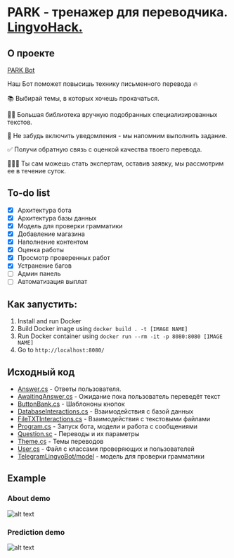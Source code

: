 # PARK - тренажер для переводчика. [LingvoHack.](https://kpfu.ru/zrk/spikery-hakatona-lingvohack-411306.html)

## О проекте

[PARK Bot](https://t.me/LingvoHackBot)

Наш Бот поможет повысишь технику письменного перевода 🔥

📚 Выбирай темы, в которых хочешь прокачаться.

✍🏻 Большая библиотека вручную подобранных специализированных текстов.

🔔 Не забудь включить уведомления - мы напомним выполнить задание.

✅ Получи обратную связь с оценкой качества твоего перевода.

👨🏻‍🎓 Ты сам можешь стать экспертам, оставив заявку, мы рассмотрим ее в течение суток.




## To-do list

- [x] Архитектура бота
- [x] Архитектура базы данных 
- [x] Модель для проверки грамматики
- [x] Добавление магазина
- [x] Наполнение контентом
- [x] Оценка работы
- [x] Просмотр проверенных работ 
- [x] Устранение багов
- [ ] Админ панель 
- [ ] Автоматизация выплат

## Как запустить:
1. Install and run Docker
2. Build Docker image using `docker build . -t [IMAGE NAME]`
3. Run Docker container using `docker run --rm -it -p 8080:8080 [IMAGE NAME]`
4. Go to `http://localhost:8080/`

## Исходный код
* [Answer.cs](https://github.com/Leonid-Vizel/TelegramLingvoBot/blob/master/TelegramLingvoBot/Answer.cs) - Ответы пользователя.
* [AwaitingAnswer.cs](https://github.com/Leonid-Vizel/TelegramLingvoBot/blob/master/TelegramLingvoBot/AwaitingAsnwer.cs) - Ожидание пока пользователь переведёт текст 
* [ButtonBank.cs](https://github.com/Leonid-Vizel/TelegramLingvoBot/blob/master/TelegramLingvoBot/ButtonBank.cs) - Шаблононы кнопок
* [DatabaseInteractions.cs](https://github.com/Leonid-Vizel/TelegramLingvoBot/blob/master/TelegramLingvoBot/DataBaseInteractions.cs) - Взаимодействия с базой данных
* [FileTXTInteractions.cs](https://github.com/Leonid-Vizel/TelegramLingvoBot/blob/master/TelegramLingvoBot/FileTXTInteractions.cs) - Взаимодействия с текстовыми файлами
* [Program.cs](https://github.com/Leonid-Vizel/TelegramLingvoBot/blob/master/TelegramLingvoBot/Program.cs) - Запуск бота, модели и работа с сообщениями
* [Question.sc](https://github.com/Leonid-Vizel/TelegramLingvoBot/blob/master/TelegramLingvoBot/Question.cs) - Переводы и их параметры
* [Theme.cs](https://github.com/Leonid-Vizel/TelegramLingvoBot/blob/master/TelegramLingvoBot/Theme.cs) - Темы переводов
* [User.cs](https://github.com/Leonid-Vizel/TelegramLingvoBot/blob/master/TelegramLingvoBot/User.cs) - Файл с классами проверяющих и пользователей
* [TelegramLingvoBot/model](TelegramLingvoBot/model/) - модель для проверки грамматики

## Example
### About demo
![alt text](readme_data/about.gif)


### Prediction demo
![alt text](readme_data/prediction.gif)
